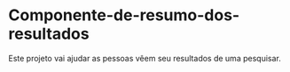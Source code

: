 # Componente-de-resumo-dos-resultados
Este projeto vai ajudar as pessoas vêem seu resultados de uma pesquisar.
